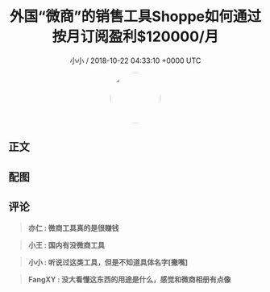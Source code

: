 <h1 align="center">外国“微商”的销售工具Shoppe如何通过按月订阅盈利$120000/月</h1>
<p align="center">
    <a>小小 / 2018-10-22 04:33:10 &#43;0000 UTC</a>
</p>

<div align="center">
    <img src="https://images.zsxq.com/FqJETMd11eiK85RFbTPRtoG5QYxK?e=1590940799&amp;token=kIxbL07-8jAj8w1n4s9zv64FuZZNEATmlU_Vm6zD:H6UajWFKcHQPgpL_rSpAkKn0ado=" width="100" height="100" style="border:1px solid;border-radius:50%; color:#ffffff"/>
</div>

## 正文

<div>

</div>

## 配图
<div class="image" align="center">

</div>

## 评论

<div align="left">
<div>

<blockquote >
<span> <strong>亦仁 : 微商工具真的是很赚钱 </strong></span>
</blockquote>

<blockquote >
<span> <strong>小王 : 国内有没微商工具 </strong></span>
</blockquote>

<blockquote >
<span> <strong>小小 : 听说过这类工具，但是不知道具体名字[撇嘴] </strong></span>
</blockquote>

<blockquote >
<span> <strong>FangXY : 没大看懂这东西的用途是什么，感觉和微商相册有点像 </strong></span>
</blockquote>

</div>
</div>